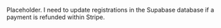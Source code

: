 Placeholder. I need to update registrations in the Supabase database if a payment is refunded within Stripe.
